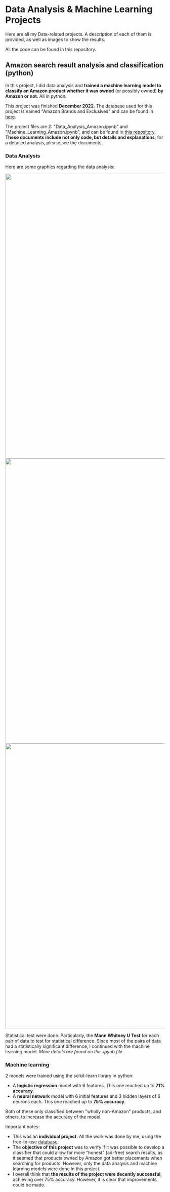 # Data Analysis & Machine Learning Projects

Here are all my Data-related projects. A description of each of them is provided, as well as images to show the results.

All the code can be found in this repository.

## Amazon search result analysis and classification (python)

In this project, I did data analysis and **trained a machine learning model to classify an Amazon product whether it was owned** (or possibly owned) **by Amazon or not**. All in python. 

This project was finished **December 2022**. The database used for this project is named "Amazon Brands and Exclusives" and can be found in [here](https://www.kaggle.com/datasets/thedevastator/amazon-s-dominance-in-e-commerce-why-you-should). 

The project files are 2: "Data_Analysis_Amazon.ipynb" and "Machine_Learning_Amazon.ipynb", and can be found in [this repository](https://github.com/SergioGzzBrz/My-projects/tree/Data-Analysis-%26-Machine-Learning/Amazon%20Data%20project). **These documents include not only code, but details and explanations**; for a detailed analysis, please see the documents. 

### Data Analysis
Here are some graphics regarding the data analysis:

<img src="https://user-images.githubusercontent.com/114702763/207416106-e0aa190a-bde9-4056-a47b-827fb9f8ccf5.png" width="900">
<img src="https://user-images.githubusercontent.com/114702763/207416107-2e2ad4f6-55a1-43cd-9747-9c4ce839f7f6.png" width="900">
<img src="https://user-images.githubusercontent.com/114702763/207416109-9a5f1bb9-6c29-4750-a757-5722b663c333.png" width="900">


Statistical test were done. Particularly, the **Mann Whitney U Test** for each pair of data to test for statistical difference. Since most of the pairs of data had a statistically significant difference, I continued with the machine learning model. _More details are found on the .ipynb file_.

### Machine learning
2 models were trained using the scikit-learn library in python:
- A **logistic regression** model with 6 features. This one reached up to **71% accuracy**.
- A **neural network** model with 6 initial features and 3 hidden layers of 6 neurons each. This one reached up to **75% accuracy**. 

Both of these only classified between "wholly non-Amazon" products, and others, to increase the accuracy of the model. 

Important notes:
- This was an **individual project**. All the work was done by me, using the free-to-use [database](https://www.kaggle.com/datasets/thedevastator/amazon-s-dominance-in-e-commerce-why-you-should). 
- The **objective of this project** was to verify if it was possible to develop a classifier that could allow for more "honest" (ad-free) search results, as it seemed that products owned by Amazon got better placements when searching for products. However, only the data analysis and machine learning models were done in this project. 
- I overall think that **the results of the project were decently successful**, achieving over 75% accuracy. However, it is clear that improvements could be made. 

